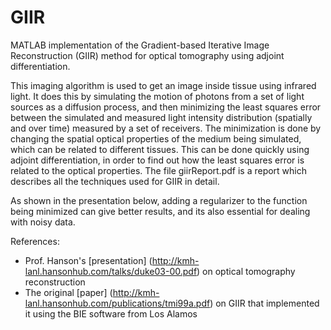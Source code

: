# GIIR
MATLAB implementation of the Gradient-based Iterative Image Reconstruction (GIIR) method for optical tomography
using adjoint differentiation. 

This imaging algorithm is used to get an image inside tissue using infrared light. It does this by simulating the motion of photons from a set of light sources as a diffusion process, and then minimizing the least squares error between the simulated and measured light intensity distribution (spatially and over time) measured by a set of receivers. The minimization is done by changing the spatial optical properties of the medium being simulated, which can be related to different tissues. This can be done quickly using adjoint differentiation, in order to find out how the least squares error is related to the optical properties. The file giirReport.pdf is a report which describes all the techniques used for GIIR in detail. 

As shown in the presentation below, adding a regularizer to the function being minimized can give better results, and its also essential for dealing with noisy data.  

References:
* Prof. Hanson's [presentation] (http://kmh-lanl.hansonhub.com/talks/duke03-00.pdf) on optical tomography reconstruction
* The original [paper] (http://kmh-lanl.hansonhub.com/publications/tmi99a.pdf) on GIIR that implemented it using the BIE software from Los Alamos
